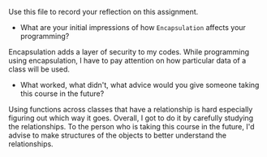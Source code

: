 Use this file to record your reflection on this assignment.

- What are your initial impressions of how `Encapsulation` affects your programming?

Encapsulation adds a layer of security to my codes. While programming using encapsulation, I have to pay attention on how particular data of a class will be used. 

- What worked, what didn't, what advice would you give someone taking this course in the future?

Using functions across classes that have a relationship is hard especially figuring out which way it goes. Overall, I got to do it by carefully studying the relationships. To the person who is taking this course in the future, I'd advise to make structures of the objects to better understand the relationships. 
